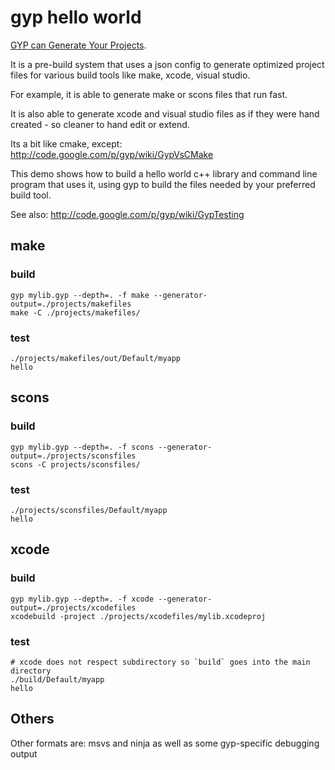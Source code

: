 # gyp hello world

[GYP can Generate Your Projects](http://code.google.com/p/gyp/).

It is a pre-build system that uses a json config to generate optimized
project files for various build tools like make, xcode, visual studio.

For example, it is able to generate make or scons files that run fast.

It is also able to generate xcode and visual studio files as if they were
hand created - so cleaner to hand edit or extend.

Its a bit like cmake, except: http://code.google.com/p/gyp/wiki/GypVsCMake

This demo shows how to build a hello world c++ library and command line program
that uses it, using gyp to build the files needed by your preferred build tool.

See also: http://code.google.com/p/gyp/wiki/GypTesting

## make

### build

    gyp mylib.gyp --depth=. -f make --generator-output=./projects/makefiles
    make -C ./projects/makefiles/

### test

    ./projects/makefiles/out/Default/myapp 
    hello


## scons

### build

    gyp mylib.gyp --depth=. -f scons --generator-output=./projects/sconsfiles
    scons -C projects/sconsfiles/

### test

    ./projects/sconsfiles/Default/myapp 
    hello


## xcode

### build

    gyp mylib.gyp --depth=. -f xcode --generator-output=./projects/xcodefiles
    xcodebuild -project ./projects/xcodefiles/mylib.xcodeproj

### test

    # xcode does not respect subdirectory so `build` goes into the main directory
    ./build/Default/myapp
    hello
    

## Others

Other formats are: msvs and ninja as well as some gyp-specific debugging output
